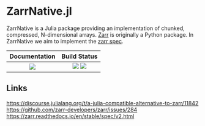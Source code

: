 # ZarrNative.jl

ZarrNative is a Julia package providing an implementation of chunked, compressed, N-dimensional arrays. [Zarr](https://zarr.readthedocs.io/en/stable/) is originally a Python package. In ZarrNative we aim to implement the [zarr spec](https://zarr.readthedocs.io/en/stable/spec/v2.html).

| **Documentation**                                                               | **Build Status**                                                                                |
|:-------------------------------------------------------------------------------:|:-----------------------------------------------------------------------------------------------:|
| [![][docs-dev-img]][docs-dev-url] | [![][travis-img]][travis-url] [![][codecov-img]][codecov-url] |


## Links
https://discourse.julialang.org/t/a-julia-compatible-alternative-to-zarr/11842
https://github.com/zarr-developers/zarr/issues/284
https://zarr.readthedocs.io/en/stable/spec/v2.html


[docs-dev-img]: https://img.shields.io/badge/docs-dev-blue.svg
[docs-dev-url]: https://meggart.github.io/ZarrNative.jl/latest

[travis-img]: https://travis-ci.org/meggart/ZarrNative.jl.svg?branch=master
[travis-url]: https://travis-ci.org/meggart/ZarrNative.jl

[codecov-img]: https://codecov.io/gh/meggart/ZarrNative.jl/branch/master/graph/badge.svg
[codecov-url]: https://codecov.io/gh/meggart/ZarrNative.jl
